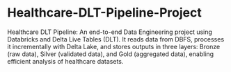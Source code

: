 # Healthcare-DLT-Pipeline-Project
Healthcare DLT Pipeline: An end-to-end Data Engineering project using Databricks and Delta Live Tables (DLT). It reads data from DBFS, processes it incrementally with Delta Lake, and stores outputs in three layers: Bronze (raw data), Silver (validated data), and Gold (aggregated data), enabling efficient analysis of healthcare datasets.
